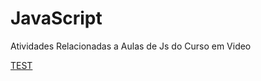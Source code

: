 # JavaScript
Atividades Relacionadas a Aulas de Js do Curso em Video

<a href="https://https://bluemage-code.github.io/JavaScript/Atividades/ex18/index.html">TEST</a>